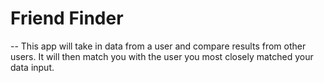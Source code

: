 # Friend Finder
--
This app will take in data from a user and compare results from other users.
It will then match you with the user you most closely matched your data input.
